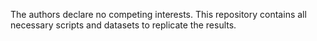 The authors declare no competing interests. This repository contains all necessary scripts and datasets to replicate the results.
